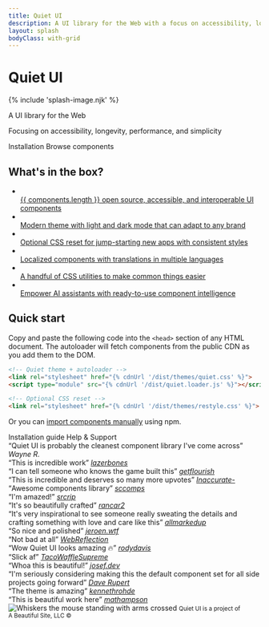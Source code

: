 ```yaml
---
title: Quiet UI
description: A UI library for the Web with a focus on accessibility, longevity, performance, and simplicity.
layout: splash
bodyClass: with-grid
---
```


<div class="splash">
<h1 class="quiet-vh">Quiet UI</h1>

{% include 'splash-image.njk' %}

<p class="subtitle">A UI library for the Web</p>

<p class="focusing-on">Focusing on accessibility, longevity, performance, and simplicity</p>

<div class="splash-actions">

<quiet-button href="/docs/" variant="primary" size="xl" pill>
Installation
</quiet-button>

<quiet-button href="/components" size="xl" pill>
Browse components
</quiet-button>

</div>

<quiet-icon id="more-hint" label="Scroll down" name="chevron-down"></quiet-icon>
</div>

<div class="below-splash">

<h2 data-no-anchor>What's in the box?</h2>

<ul class="features-grid">
  <li>
    <a class="stretch" href="/components">
      <quiet-icon name="packages" style="color: #b394f4;"></quiet-icon><br>
      {{ components.length }} open source, accessible, and interoperable UI components
    </a>
  </li>
  <li>
    <a class="stretch" href="/docs/theming">
      <quiet-icon name="palette" style="color: #e98d61;"></quiet-icon><br>
      Modern theme with light and dark mode that can adapt to any brand
    </a>
  </li>
  <li>
    <a class="stretch" href="/docs/restyle">
      <quiet-icon name="seedling" style="color: #7db664;"></quiet-icon><br>
      Optional CSS reset for jump-starting new apps with consistent styles
    </a>
  </li>
  <li>
    <a class="stretch" href="/docs/localization">
      <quiet-icon name="language" style="color: #58acf2;"></quiet-icon><br>
      Localized components with translations in multiple languages
    </a>
  </li>  
  <li>
    <a class="stretch" href="/docs/css-utilities">
      <quiet-icon name="tools" style="color: #ee6383;"></quiet-icon><br>
      A handful of CSS utilities to make common things easier
    </a>
  </li>  
  <li>
    <a class="stretch" href="/docs/ai">
      <quiet-icon name="sparkles" style="color: #dbb31d;"></quiet-icon><br>
      Empower AI assistants with ready-to-use component intelligence
    </a>
  </li>  
</ul>

<h2 data-no-anchor>Quick start</h2>

Copy and paste the following code into the `<head>` section of any HTML document. The autoloader will fetch components from the public CDN as you add them to the DOM.

```html
<!-- Quiet theme + autoloader -->
<link rel="stylesheet" href="{% cdnUrl '/dist/themes/quiet.css' %}">
<script type="module" src="{% cdnUrl '/dist/quiet.loader.js' %}"></script>

<!-- Optional CSS reset -->
<link rel="stylesheet" href="{% cdnUrl '/dist/themes/restyle.css' %}">
```

Or you can [import components manually](/docs/#manually-importing) using npm.

<div class="quick-start">
  <quiet-button size="lg" appearance="outline" pill href="/docs">
    Installation guide
  </quiet-button>
  <quiet-button size="lg" appearance="outline" pill href="/support">
    Help &amp; Support
  </quiet-button>
</div>

<!-- Testimonials -->
<quiet-mesh-gradient class="testimonials-cover">
  <div class="testimonials" aria-label="What people are saying">
    <div class="testimonial">
      <q>Quiet UI is probably the cleanest component library I've come across</q>
      <cite>Wayne R.</cite>
    </div>
    <div class="testimonial">
      <q>This is incredible work</q>
      <cite><a href="https://news.ycombinator.com/item?id=45370766">lazerbones</a></cite>
    </div>
    <div class="testimonial">
      <q>I can tell someone who knows the game built this</q>
      <cite><a href="https://mastodon.social/@getflourish/115274647515104862">getflourish</a></cite>
    </div>
    <div class="testimonial">
      <q>This is incredible and deserves so many more upvotes</q>
      <cite><a href="https://www.reddit.com/r/webdev/s/9R0sVmaUyF">Inaccurate-</a></cite>
    </div>
    <div class="testimonial">
      <q>Awesome components library</q>
      <cite><a href="https://news.ycombinator.com/item?id=45419789">sccomps</a></cite>
    </div>
    <div class="testimonial">
      <q>I'm amazed!</q>
      <cite><a href="https://x.com/src_rip/status/1971935947936989597">srcrip</a></cite>
    </div>
    <div class="testimonial">
      <q>It's so beautifully crafted</q>
      <cite><a href="https://news.ycombinator.com/item?id=45425109">rancar2</a></cite>
    </div>
    <div class="testimonial">
      <q>It's very inspirational to see someone really sweating the details and crafting something with love and care like this</q>
      <cite><a href="https://github.com/quietui/quiet/discussions/13">allmarkedup</a></cite>
    </div>
    <div class="testimonial">
      <q>So nice and polished</q>
      <cite><a href="https://bsky.app/profile/jeroen.wtf/post/3m24wnfrmxs2j">jeroen.wtf</a></cite>
    </div>
    <div class="testimonial">
      <q>Not bad at all</q>
      <cite><a href="https://x.com/webreflection/status/1973113747930792405">WebReflection</a></cite>
    </div>
    <div class="testimonial">
      <q>Wow Quiet UI looks amazing 🔥</q>
      <cite><a href="https://x.com/rodydavis/status/1981096188956090597">rodydavis</a></cite>
    </div>
    <div class="testimonial">
      <q>Slick af</q>
      <cite><a href="https://www.reddit.com/r/webdev/comments/1o9wm2f/comment/nkdjulx/">TacoWaffleSupreme</a></cite>
    </div>
    <div class="testimonial">
      <q>Whoa this is beautiful!</q>
      <cite><a href="https://bsky.app/profile/josef.dev/post/3m3q27urejc2o">josef.dev</a></cite>
    </div>
    <div class="testimonial">
      <q>I'm seriously considering making this the default component set for all side projects going forward</q>
      <cite><a href="https://daverupert.com/2025/10/quiet-ui/">Dave Rupert</a></cite>
    </div>
    <div class="testimonial">
      <q>The theme is amazing</q>
      <cite><a href="https://x.com/kennethrohde/status/1981098244064367091">kennethrohde</a></cite>
    </div>
    <div class="testimonial">
      <q>This is beautiful work here</q>
      <cite><a href="https://mastodonapp.uk/@mathampson/115394708271897906">mathampson</a></cite>
    </div>
  </div>
</quiet-mesh-gradient>

<img class="whiskers-center" src="/assets/images/whiskers/arms-crossed.svg" alt="Whiskers the mouse standing with arms crossed">
  
<small class="copyright">
  Quiet UI is a project of A&nbsp;Beautiful&nbsp;Site,&nbsp;LLC
  &copy;<quiet-date year="numeric"></quiet-date>
</small>

</div>
